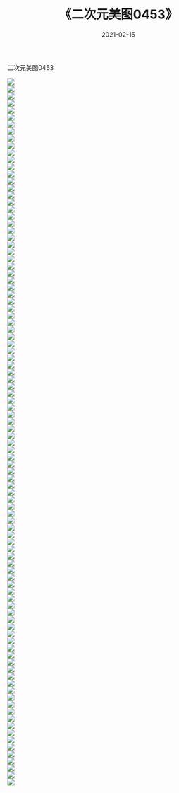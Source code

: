 ﻿---
layout: post
title:  《二次元美图0453》
date:   2021-02-15
img: http://imgx.orgx.ga/二次元/2021/二次元美图0453/000.jpg
categories: [美女, 清纯, 唯美]
---

二次元美图0453

 ![](http://imgx.orgx.ga/二次元/2021/二次元美图0453/001.jpg) <br>![](http://imgx.orgx.ga/二次元/2021/二次元美图0453/002.jpg) <br>![](http://imgx.orgx.ga/二次元/2021/二次元美图0453/003.jpg) <br>![](http://imgx.orgx.ga/二次元/2021/二次元美图0453/004.jpg) <br>![](http://imgx.orgx.ga/二次元/2021/二次元美图0453/005.jpg) <br>![](http://imgx.orgx.ga/二次元/2021/二次元美图0453/006.jpg) <br>![](http://imgx.orgx.ga/二次元/2021/二次元美图0453/007.jpg) <br>![](http://imgx.orgx.ga/二次元/2021/二次元美图0453/008.jpg) <br>![](http://imgx.orgx.ga/二次元/2021/二次元美图0453/009.jpg) <br>![](http://imgx.orgx.ga/二次元/2021/二次元美图0453/010.jpg) <br>![](http://imgx.orgx.ga/二次元/2021/二次元美图0453/011.jpg) <br>![](http://imgx.orgx.ga/二次元/2021/二次元美图0453/012.jpg) <br>![](http://imgx.orgx.ga/二次元/2021/二次元美图0453/013.jpg) <br>![](http://imgx.orgx.ga/二次元/2021/二次元美图0453/014.jpg) <br>![](http://imgx.orgx.ga/二次元/2021/二次元美图0453/015.jpg) <br>![](http://imgx.orgx.ga/二次元/2021/二次元美图0453/016.jpg) <br>![](http://imgx.orgx.ga/二次元/2021/二次元美图0453/017.jpg) <br>![](http://imgx.orgx.ga/二次元/2021/二次元美图0453/018.jpg) <br>![](http://imgx.orgx.ga/二次元/2021/二次元美图0453/019.jpg) <br>![](http://imgx.orgx.ga/二次元/2021/二次元美图0453/020.jpg) <br>![](http://imgx.orgx.ga/二次元/2021/二次元美图0453/021.jpg) <br>![](http://imgx.orgx.ga/二次元/2021/二次元美图0453/022.jpg) <br>![](http://imgx.orgx.ga/二次元/2021/二次元美图0453/023.jpg) <br>![](http://imgx.orgx.ga/二次元/2021/二次元美图0453/024.jpg) <br>![](http://imgx.orgx.ga/二次元/2021/二次元美图0453/025.jpg) <br>![](http://imgx.orgx.ga/二次元/2021/二次元美图0453/026.jpg) <br>![](http://imgx.orgx.ga/二次元/2021/二次元美图0453/027.jpg) <br>![](http://imgx.orgx.ga/二次元/2021/二次元美图0453/028.jpg) <br>![](http://imgx.orgx.ga/二次元/2021/二次元美图0453/029.jpg) <br>![](http://imgx.orgx.ga/二次元/2021/二次元美图0453/030.jpg) <br>![](http://imgx.orgx.ga/二次元/2021/二次元美图0453/031.jpg) <br>![](http://imgx.orgx.ga/二次元/2021/二次元美图0453/032.jpg) <br>![](http://imgx.orgx.ga/二次元/2021/二次元美图0453/033.jpg) <br>![](http://imgx.orgx.ga/二次元/2021/二次元美图0453/034.jpg) <br>![](http://imgx.orgx.ga/二次元/2021/二次元美图0453/035.jpg) <br>![](http://imgx.orgx.ga/二次元/2021/二次元美图0453/036.jpg) <br>![](http://imgx.orgx.ga/二次元/2021/二次元美图0453/037.jpg) <br>![](http://imgx.orgx.ga/二次元/2021/二次元美图0453/038.jpg) <br>![](http://imgx.orgx.ga/二次元/2021/二次元美图0453/039.jpg) <br>![](http://imgx.orgx.ga/二次元/2021/二次元美图0453/040.jpg) <br>![](http://imgx.orgx.ga/二次元/2021/二次元美图0453/041.jpg) <br>![](http://imgx.orgx.ga/二次元/2021/二次元美图0453/042.jpg) <br>![](http://imgx.orgx.ga/二次元/2021/二次元美图0453/043.jpg) <br>![](http://imgx.orgx.ga/二次元/2021/二次元美图0453/044.jpg) <br>![](http://imgx.orgx.ga/二次元/2021/二次元美图0453/045.jpg) <br>![](http://imgx.orgx.ga/二次元/2021/二次元美图0453/046.jpg) <br>![](http://imgx.orgx.ga/二次元/2021/二次元美图0453/047.jpg) <br>![](http://imgx.orgx.ga/二次元/2021/二次元美图0453/048.jpg) <br>![](http://imgx.orgx.ga/二次元/2021/二次元美图0453/049.jpg) <br>![](http://imgx.orgx.ga/二次元/2021/二次元美图0453/050.jpg) <br>![](http://imgx.orgx.ga/二次元/2021/二次元美图0453/051.jpg) <br>![](http://imgx.orgx.ga/二次元/2021/二次元美图0453/052.jpg) <br>![](http://imgx.orgx.ga/二次元/2021/二次元美图0453/053.jpg) <br>![](http://imgx.orgx.ga/二次元/2021/二次元美图0453/054.jpg) <br>![](http://imgx.orgx.ga/二次元/2021/二次元美图0453/055.jpg) <br>![](http://imgx.orgx.ga/二次元/2021/二次元美图0453/056.jpg) <br>![](http://imgx.orgx.ga/二次元/2021/二次元美图0453/057.jpg) <br>![](http://imgx.orgx.ga/二次元/2021/二次元美图0453/058.jpg) <br>![](http://imgx.orgx.ga/二次元/2021/二次元美图0453/059.jpg) <br>![](http://imgx.orgx.ga/二次元/2021/二次元美图0453/060.jpg) <br>![](http://imgx.orgx.ga/二次元/2021/二次元美图0453/061.jpg) <br>![](http://imgx.orgx.ga/二次元/2021/二次元美图0453/062.jpg) <br>![](http://imgx.orgx.ga/二次元/2021/二次元美图0453/063.jpg) <br>![](http://imgx.orgx.ga/二次元/2021/二次元美图0453/064.jpg) <br>![](http://imgx.orgx.ga/二次元/2021/二次元美图0453/065.jpg) <br>![](http://imgx.orgx.ga/二次元/2021/二次元美图0453/066.jpg) <br>![](http://imgx.orgx.ga/二次元/2021/二次元美图0453/067.jpg) <br>![](http://imgx.orgx.ga/二次元/2021/二次元美图0453/068.jpg) <br>![](http://imgx.orgx.ga/二次元/2021/二次元美图0453/069.jpg) <br>![](http://imgx.orgx.ga/二次元/2021/二次元美图0453/070.jpg) <br>![](http://imgx.orgx.ga/二次元/2021/二次元美图0453/071.jpg) <br>![](http://imgx.orgx.ga/二次元/2021/二次元美图0453/072.jpg) <br>![](http://imgx.orgx.ga/二次元/2021/二次元美图0453/073.jpg) <br>![](http://imgx.orgx.ga/二次元/2021/二次元美图0453/074.jpg) <br>![](http://imgx.orgx.ga/二次元/2021/二次元美图0453/075.jpg) <br>![](http://imgx.orgx.ga/二次元/2021/二次元美图0453/076.jpg) <br>![](http://imgx.orgx.ga/二次元/2021/二次元美图0453/077.jpg) <br>![](http://imgx.orgx.ga/二次元/2021/二次元美图0453/078.jpg) <br>![](http://imgx.orgx.ga/二次元/2021/二次元美图0453/079.jpg) <br>![](http://imgx.orgx.ga/二次元/2021/二次元美图0453/080.jpg) <br>![](http://imgx.orgx.ga/二次元/2021/二次元美图0453/081.jpg) <br>![](http://imgx.orgx.ga/二次元/2021/二次元美图0453/082.jpg) <br>![](http://imgx.orgx.ga/二次元/2021/二次元美图0453/083.jpg) <br>![](http://imgx.orgx.ga/二次元/2021/二次元美图0453/084.jpg) <br>![](http://imgx.orgx.ga/二次元/2021/二次元美图0453/085.jpg) <br>![](http://imgx.orgx.ga/二次元/2021/二次元美图0453/086.jpg) <br>![](http://imgx.orgx.ga/二次元/2021/二次元美图0453/087.jpg) <br>![](http://imgx.orgx.ga/二次元/2021/二次元美图0453/088.jpg) <br>![](http://imgx.orgx.ga/二次元/2021/二次元美图0453/089.jpg) <br>![](http://imgx.orgx.ga/二次元/2021/二次元美图0453/090.jpg) <br>![](http://imgx.orgx.ga/二次元/2021/二次元美图0453/091.jpg) <br>![](http://imgx.orgx.ga/二次元/2021/二次元美图0453/092.jpg) <br>![](http://imgx.orgx.ga/二次元/2021/二次元美图0453/093.jpg) <br>![](http://imgx.orgx.ga/二次元/2021/二次元美图0453/094.jpg) <br>![](http://imgx.orgx.ga/二次元/2021/二次元美图0453/095.jpg) <br>![](http://imgx.orgx.ga/二次元/2021/二次元美图0453/096.jpg) <br>![](http://imgx.orgx.ga/二次元/2021/二次元美图0453/097.jpg) <br>![](http://imgx.orgx.ga/二次元/2021/二次元美图0453/098.jpg) <br>![](http://imgx.orgx.ga/二次元/2021/二次元美图0453/099.jpg) <br>![](http://imgx.orgx.ga/二次元/2021/二次元美图0453/100.jpg) <br>